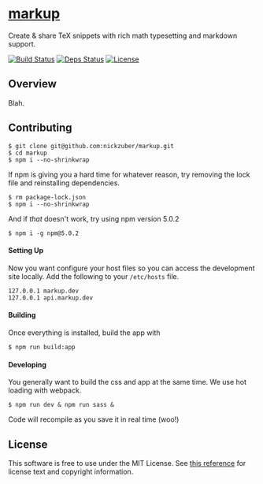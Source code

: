 
[markup](https://github.com/nickzuber/markup)
========

Create & share TeX snippets with rich math typesetting and markdown support.

[![Build Status](https://travis-ci.org/nickzuber/markup.svg?branch=master)]()
[![Deps Status](https://david-dm.org/nickzuber/markup/status.svg)]()
[![License](https://img.shields.io/badge/license-MIT%20Licence-blue.svg)]()

Overview
--------

Blah.

Contributing
-----

```
$ git clone git@github.com:nickzuber/markup.git
$ cd markup
$ npm i --no-shrinkwrap
```

If npm is giving you a hard time for whatever reason, try removing the lock file and reinstalling dependencies.

```
$ rm package-lock.json
$ npm i --no-shrinkwrap
```

And if _that_ doesn't work, try using npm version 5.0.2

```
$ npm i -g npm@5.0.2
```

#### Setting Up

Now you want configure your host files so you can access the development site locally. Add the following to your `/etc/hosts` file.

```
127.0.0.1 markup.dev
127.0.0.1 api.markup.dev
```

#### Building

Once everything is installed, build the app with

```
$ npm run build:app
```

#### Developing

You generally want to build the css and app at the same time. We use hot loading with webpack. 

```
$ npm run dev & npm run sass &
```

Code will recompile as you save it in real time (woo!)

License
-------

This software is free to use under the MIT License. See [this reference](https://opensource.org/licenses/MIT) for license text and copyright information.
